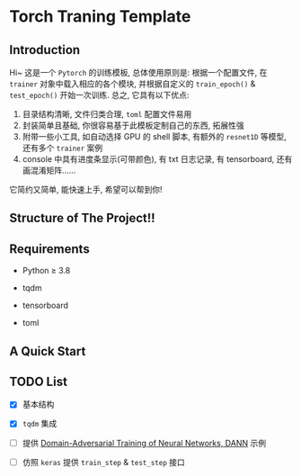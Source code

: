 # Torch Traning Template

## Introduction

Hi~ 这是一个 `Pytorch` 的训练模板, 总体使用原则是: 根据一个配置文件, 在 `trainer` 对象中载入相应的各个模块, 并根据自定义的 `train_epoch()` &  `test_epoch()` 开始一次训练. 总之, 它具有以下优点:

1. 目录结构清晰, 文件归类合理, `toml` 配置文件易用
2. 封装简单且基础, 你很容易基于此模板定制自己的东西, 拓展性强
3. 附带一些小工具, 如自动选择 GPU 的 shell 脚本, 有额外的 `resnet1D` 等模型, 还有多个 `trainer` 案例
4. console 中具有进度条显示(可带颜色), 有 txt 日志记录, 有 tensorboard, 还有画混淆矩阵......

它简约又简单, 能快速上手, 希望可以帮到你!

## Structure of The Project!! 



## Requirements

- Python $\ge$ 3.8

- tqdm

- tensorboard

- toml

## A Quick Start



## TODO List

- [x] 基本结构
- [x] `tqdm` 集成 
- [ ] 提供 [Domain-Adversarial Training of Neural Networks, DANN](https://arxiv.org/abs/1505.07818) 示例
- [ ] 仿照 `keras` 提供 `train_step` & `test_step` 接口

